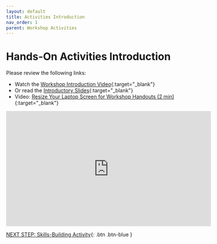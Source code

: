 ```yaml
---
layout: default
title: Activities Introduction
nav_order: 1
parent: Workshop Activities
---
```

# Hands-On Activities Introduction

Please review the following links:

- Watch the [Workshop Introduction Video](https://bit.ly/dsc-sketchnote-video){:target="_blank"}
 - Or read the [Introductory Slides](https://goo.gl/xs7Lr5){:target="_blank"} 
- Video: [Resize Your Laptop Screen for Workshop Handouts (2 min)](https://www.youtube.com/watch?v=Igk5hZUfzN0){:target="_blank"}


<iframe width="560" height="315" src="https://bit.ly/dsc-sketchnote-video" title="Sketchnoting: Doodle Your Way to Better Grades - UVic Libraries DSC" frameborder="0" allow="accelerometer; autoplay; clipboard-write; encrypted-media; gyroscope; picture-in-picture; web-share" allowfullscreen></iframe>


[NEXT STEP: Skills-Building Activity](act-1-skills-building.html){: .btn .btn-blue }
